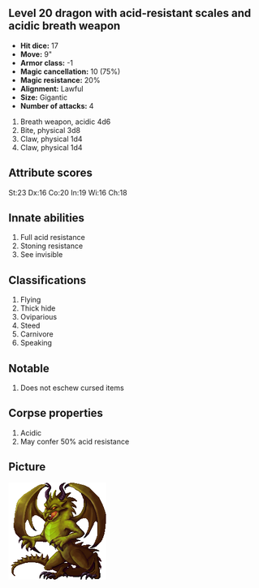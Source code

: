 ## Level 20 dragon with acid-resistant scales and acidic breath weapon

- **Hit dice:** 17
- **Move:** 9"
- **Armor class:** -1
- **Magic cancellation:** 10 (75%)
- **Magic resistance:** 20%
- **Alignment:** Lawful
- **Size:** Gigantic
- **Number of attacks:** 4
1. Breath weapon, acidic 4d6
2. Bite, physical 3d8
3. Claw, physical 1d4
4. Claw, physical 1d4

## Attribute scores

St:23 Dx:16 Co:20 In:19 Wi:16 Ch:18

## Innate abilities

1. Full acid resistance
2. Stoning resistance
3. See invisible

## Classifications

1. Flying
2. Thick hide
3. Oviparious
4. Steed
5. Carnivore
6. Speaking

## Notable

1. Does not eschew cursed items

## Corpse properties

1. Acidic
2. May confer 50% acid resistance

## Picture

![Yellow dragon](https://github.com/hyvanmielenpelit/GnollHackTileSet/blob/main/Monsters/yellow_dragon/yellow_dragon.png?raw=true)
